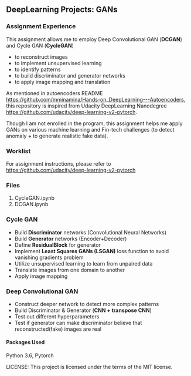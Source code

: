 ## DeepLearning Projects: GANs

### Assignment Experience
This assignment allows me to employ Deep Convolutional GAN (**DCGAN**) and Cycle GAN (**CycleGAN**)
- to reconstruct images
- to implement unsupervised learning
- to identify patterns
- to build discriminator and generator networks
- to apply image mapping and translation

As mentioned in autoencoders README https://github.com/mminamina/Hands-on_DeepLearning---Autoencoders, this repository is inspired from Udacity DeepLearning Nanodegree https://github.com/udacity/deep-learning-v2-pytorch. 

Though I am not enrolled in the program, this assignment helps me apply GANs on various machine learning and Fin-tech challenges (to detect anomaly + to generate realistic fake data).

### Worklist
For assignment instructions, please refer to https://github.com/udacity/deep-learning-v2-pytorch

### Files
1. CycleGAN.ipynb
2. DCGAN.ipynb

### Cycle GAN
- Build **Discriminator** networks (Convolutional Neural Networks)
- Build **Generator** networks (Encoder+Decoder)
- Define **ResidualBlock** for generator
- Implement **Least Squares GANs (LSGAN)** loss function to avoid vanishing gradients problem
- Utilize unsupervised learning to learn from unpaired data
- Translate images from one domain to another
- Apply image mapping

### Deep Convolutional GAN 
- Construct deeper network to detect more complex patterns
- Build Discriminator & Generator (**CNN + transpose CNN**)
- Test out different hyperparameters
- Test if generator can make discriminator believe that reconstructed(fake) images are real


#### Packages Used
Python 3.6, Pytorch

LICENSE: This project is licensed under the terms of the MIT license.
